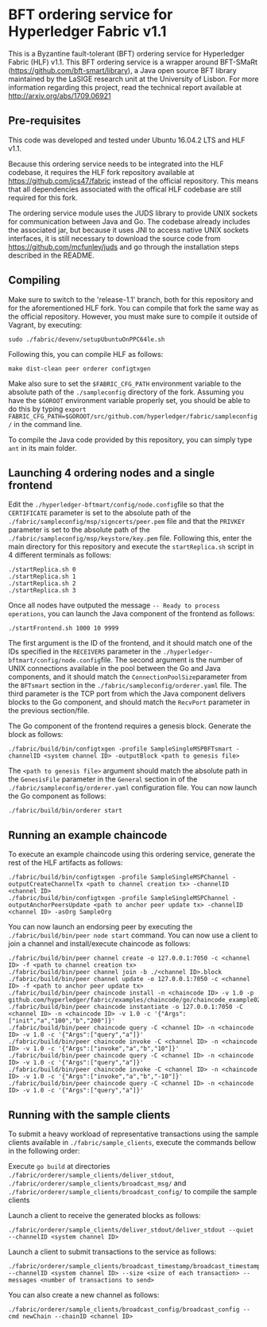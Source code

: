 # BFT ordering service for Hyperledger Fabric v1.1

This is a Byzantine fault-tolerant (BFT) ordering service for Hyperledger Fabric (HLF) v1.1. This BFT ordering service is a wrapper around BFT-SMaRt (https://github.com/bft-smart/library), a Java open source BFT library maintained by the LaSIGE research unit at the University of Lisbon. 
For more information regarding this project, read the technical report available at  http://arxiv.org/abs/1709.06921

## Pre-requisites

This code was developed and tested under Ubuntu 16.04.2 LTS and HLF v1.1.

Because this ordering service needs to be integrated into the HLF codebase, it requires the HLF fork repository available at https://github.com/jcs47/fabric instead of the official repository. This means that all dependencies associated with the offical HLF codebase are still required for this fork.

The ordering service module uses the JUDS library to provide UNIX sockets for communication between Java and Go. The codebase already includes the associated jar, but because it uses JNI to access native UNIX sockets interfaces, it is still necessary to download the source code from https://github.com/mcfunley/juds and go through the installation steps described in the README.

## Compiling

Make sure to switch to the 'release-1.1' branch, both for this repository and for the aforementioned HLF fork. You can compile that fork the same way as the official repository. However, you must make sure to compile it outside of Vagrant, by executing:

```
sudo ./fabric/devenv/setupUbuntuOnPPC64le.sh
```

Following this, you can compile HLF as follows:

```
make dist-clean peer orderer configtxgen
```

Make also sure to set the `$FABRIC_CFG_PATH` environment variable to the absolute path of the `./sampleconfig` directory of the fork. Assuming you have the `$GOROOT` environment variable properly set, you should be able to do this by typing `export FABRIC_CFG_PATH=$GOROOT/src/github.com/hyperledger/fabric/sampleconfig/` in the command line.

To compile the Java code provided by this repository, you can simply type `ant` in its main folder.

## Launching 4 ordering nodes and a single frontend

Edit the `./hyperledger-bftmart/config/node.config`file so that the `CERTIFICATE` parameter is set to the absolute path of the `./fabric/sampleconfig/msp/signcerts/peer.pem` file and that the  `PRIVKEY` parameter is set to the absolute path of the `./fabric/sampleconfig/msp/keystore/key.pem` file. Following this, enter the main directory for this repository and execute the `startReplica.sh` script in 4 different terminals as follows:

```
./startReplica.sh 0
./startReplica.sh 1
./startReplica.sh 2
./startReplica.sh 3
```

Once all nodes have outputed the message `-- Ready to process operations`, you can launch the Java component of the frontend as follows:

```
./startFrontend.sh 1000 10 9999
```

The first argument is the ID of the frontend, and it should match one of the IDs specified in the `RECEIVERS` parameter in the `./hyperledger-bftmart/config/node.config`file. The second argument is the number of UNIX connections available in the pool between the Go and Java components, and it should match the `ConnectionPoolSize`parameter from the `BFTsmart` section in the `./fabric/sampleconfig/orderer.yaml` file. The third parameter is the TCP port from which the Java component delivers blocks to the Go component, and should match the `RecvPort` parameter in the previous section/file.

The Go component of the frontend requires a genesis block. Generate the block as follows:

```
./fabric/build/bin/configtxgen -profile SampleSingleMSPBFTsmart -channelID <system channel ID> -outputBlock <path to genesis file>
```

The `<path to genesis file>` argument should match the absolute path in the `GenesisFile` parameter in the `General` section in of the `./fabric/sampleconfig/orderer.yaml` configuration file. You can now launch the Go component as follows:

```
./fabric/build/bin/orderer start
```

## Running an example chaincode

To execute an example chaincode using this ordering service, generate the rest of the HLF artifacts as follows:

```
./fabric/build/bin/configtxgen -profile SampleSingleMSPChannel -outputCreateChannelTx <path to channel creation tx> -channelID <channel ID>
./fabric/build/bin/configtxgen -profile SampleSingleMSPChannel -outputAnchorPeersUpdate <path to anchor peer update tx> -channelID <channel ID> -asOrg SampleOrg
```

You can now launch an endorsing peer by executing the `./fabric/build/bin/peer node start` command. You can now use a client to join a channel and install/execute chaincode as follows:

```
./fabric/build/bin/peer channel create -o 127.0.0.1:7050 -c <channel ID> -f <path to channel creation tx>
./fabric/build/bin/peer channel join -b ./<channel ID>.block
./fabric/build/bin/peer channel update -o 127.0.0.1:7050 -c <channel ID> -f <path to anchor peer update tx>
./fabric/build/bin/peer chaincode install -n <chaincode ID> -v 1.0 -p github.com/hyperledger/fabric/examples/chaincode/go/chaincode_example02
./fabric/build/bin/peer chaincode instantiate -o 127.0.0.1:7050 -C <channel ID> -n <chaincode ID> -v 1.0 -c '{"Args":["init","a","100","b","200"]}'
./fabric/build/bin/peer chaincode query -C <channel ID> -n <chaincode ID> -v 1.0 -c '{"Args":["query","a"]}'
./fabric/build/bin/peer chaincode invoke -C <channel ID> -n <chaincode ID> -v 1.0 -c '{"Args":["invoke","a","b","10"]}'
./fabric/build/bin/peer chaincode query -C <channel ID> -n <chaincode ID> -v 1.0 -c '{"Args":["query","a"]}'
./fabric/build/bin/peer chaincode invoke -C <channel ID> -n <chaincode ID> -v 1.0 -c '{"Args":["invoke","a","b","-10"]}'
./fabric/build/bin/peer chaincode query -C <channel ID> -n <chaincode ID> -v 1.0 -c '{"Args":["query","a"]}'
```

## Running with the sample clients

To submit a heavy workload of representative transactions using the sample clients available in `./fabric/sample_clients`, execute the commands bellow in the following order:

Execute `go build`  at directories `./fabric/orderer/sample_clients/deliver_stdout`, `./fabric/orderer/sample_clients/broadcast_msg/` and `./fabric/orderer/sample_clients/broadcast_config/` to compile the sample clients

Launch a client to receive the generated blocks as follows:

```
./fabric/orderer/sample_clients/deliver_stdout/deliver_stdout --quiet --channelID <system channel ID>
```
  
Launch a client to submit transactions to the service as follows:

```
./fabric/orderer/sample_clients/broadcast_timestamp/broadcast_timestamp --channelID <system channel ID> --size <size of each transaction> --messages <number of transactions to send>
```
  
You can also create a new channel as follows:

```
./fabric/orderer/sample_clients/broadcast_config/broadcast_config --cmd newChain --chainID <channel ID>
  ```
